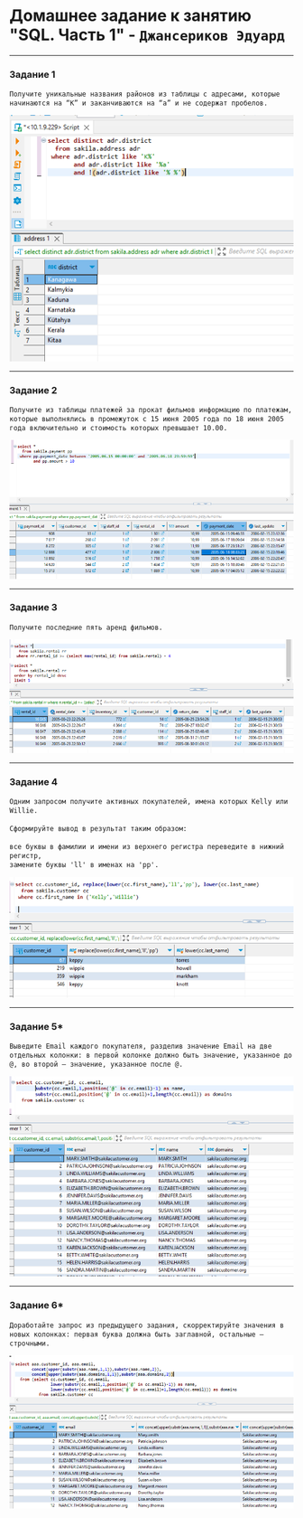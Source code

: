 # Домашнее задание к занятию "SQL. Часть 1" - `Джансериков Эдуард`

---

### Задание 1

```
Получите уникальные названия районов из таблицы с адресами, которые начинаются на “K” и заканчиваются на “a” и не содержат пробелов.
```
![Задание 1](https://github.com/edjanserikov/redis/blob/main/img/SQL1_task1.PNG)

---

### Задание 2

```
Получите из таблицы платежей за прокат фильмов информацию по платежам, которые выполнялись в промежуток с 15 июня 2005 года по 18 июня 2005 года включительно и стоимость которых превышает 10.00.
```
![Задание 2](https://github.com/edjanserikov/redis/blob/main/img/SQL1_task2.PNG)

---

### Задание 3

```
Получите последние пять аренд фильмов.
```
![Задание 3](https://github.com/edjanserikov/redis/blob/main/img/SQL1_task3.PNG)

---

### Задание 4

```
Одним запросом получите активных покупателей, имена которых Kelly или Willie.

Сформируйте вывод в результат таким образом:

все буквы в фамилии и имени из верхнего регистра переведите в нижний регистр,
замените буквы 'll' в именах на 'pp'.
```
![Задание 4](https://github.com/edjanserikov/redis/blob/main/img/SQL1_task4.PNG)

---

### Задание 5*

```
Выведите Email каждого покупателя, разделив значение Email на две отдельных колонки: в первой колонке должно быть значение, указанное до @, во второй — значение, указанное после @.
```
![Задание 5*](https://github.com/edjanserikov/redis/blob/main/img/SQL1_task5.PNG)

---

### Задание 6*

```
Доработайте запрос из предыдущего задания, скорректируйте значения в новых колонках: первая буква должна быть заглавной, остальные — строчными.
```
![Задание 6*](https://github.com/edjanserikov/redis/blob/main/img/SQL1_task6.PNG)




